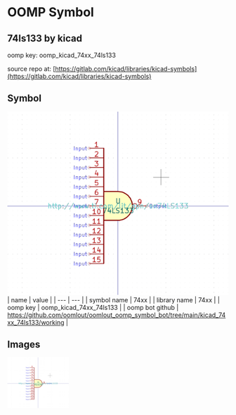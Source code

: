 # OOMP Symbol  
## 74ls133  by kicad  
  
oomp key: oomp_kicad_74xx_74ls133  
  
source repo at: [https://gitlab.com/kicad/libraries/kicad-symbols](https://gitlab.com/kicad/libraries/kicad-symbols)  
## Symbol  
  
[![working.png](working_600.png)](working.png)  
| name | value | 
| --- | --- | 
| symbol name | 74xx | 
| library name | 74xx | 
| oomp key | oomp_kicad_74xx_74ls133 | 
| oomp bot github | https://github.com/oomlout/oomlout_oomp_symbol_bot/tree/main/kicad_74xx_74ls133/working | 
## Images  
  
[![working.png](working_140.png)](working.png)  

